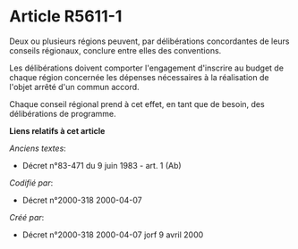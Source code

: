 # Article R5611-1

Deux ou plusieurs régions peuvent, par délibérations concordantes de leurs conseils régionaux, conclure entre elles des
conventions.

Les délibérations doivent comporter l'engagement d'inscrire au budget de chaque région concernée les dépenses nécessaires à
la réalisation de l'objet arrêté d'un commun accord.

Chaque conseil régional prend à cet effet, en tant que de besoin, des délibérations de programme.

**Liens relatifs à cet article**

_Anciens textes_:

  - Décret n°83-471 du 9 juin 1983 - art. 1 (Ab)

_Codifié par_:

  - Décret n°2000-318 2000-04-07

_Créé par_:

  - Décret n°2000-318 2000-04-07 jorf 9 avril 2000
